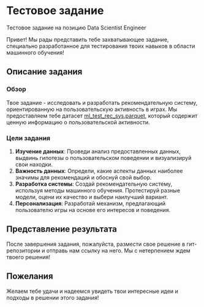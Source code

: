 # Тестовое задание
Тестовое задание на позицию Data Scientist Engineer

Привет! Мы рады представить тебе захватывающее задание, специально разработанное для тестирования твоих навыков в области машинного обучения!

## Описание задания

### Обзор
Твое задание - исследовать и разработать рекомендательную систему, ориентированную на пользовательскую активность в играх. Мы предоставляем тебе датасет [ml_test_rec_sys.parquet](https://github.com/maxbitbit/Test-task/blob/main/ml_test_rec_sys.parquet), который содержит ценную информацию о пользовательской активности.

### Цели задания
1. **Изучение данных**: Проведи анализ предоставленных данных, выдвинь гипотезы о пользовательском поведении и визуализируй свои находки.
2. **Важность данных**: Определи, какие аспекты данных наиболее значимы для рекомендаций и обоснуй свой выбор.
3. **Разработка системы**: Создай рекомендательную систему, используя методы машинного обучения. Протестируй разные модели, оцени их качество и выбери наилучший вариант.
4. **Персонализация**: Разработай механизм, предлагающий пользователю игры на основе его интересов и поведения.

## Представление результата
После завершения задания, пожалуйста, размести свое решение в гит-репозитории и отправь нам ссылку на него. Мы с нетерпением ждем твоего решения!

## Пожелания
Желаем тебе удачи и надеемся увидеть твои интересные идеи и подходы в решении этого задания!
